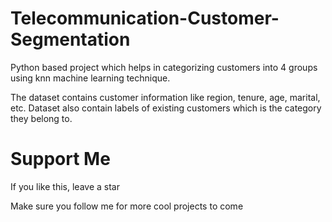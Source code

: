 # Telecommunication-Customer-Segmentation
Python based project which helps in categorizing customers into 4 groups using knn machine learning technique. 

The dataset contains customer information like region, tenure, age, marital, etc. Dataset also contain labels of existing customers which is the category they belong to. 

# Support Me
  If you like this, leave a star
  
  Make sure you follow me for more cool projects to come

